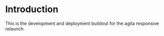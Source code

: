 Introduction
============

This is the development and deployment buildout for the agita responsive
relaunch.


